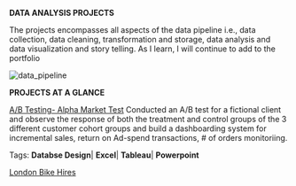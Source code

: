 **DATA ANALYSIS PROJECTS**

The projects encompasses all aspects of the data pipeline i.e., data collection, data cleaning, transformation and storage, data analysis and data visualization and story telling. As I learn, I will continue to add to the portfolio


![data_pipeline](https://github.com/cezekwem/portfolio/assets/135195102/483a77a2-6787-4d7e-b3cf-3307457c4bfc)

**PROJECTS AT A GLANCE**

[A/B Testing- Alpha Market Test](https://github.com/cezekwem/portfolio/tree/main/Data%20Analysis/Alpha%20Market%20Test) 
Conducted an A/B test for a fictional client and observe the response of both the treatment and control groups of the 3 different customer cohort groups and build a dashboarding system for incremental sales, return on Ad-spend transactions, # of orders monitoriing. 

Tags: **Databse Design**| **Excel**| **Tableau**| **Powerpoint** 


[London Bike Hires](https://github.com/cezekwem/portfolio/tree/main/Data%20Analysis/London%20Bike%20Hires)

